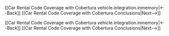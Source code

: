 [[Car Rental Code Coverage with Cobertura vehicle.integration.inmemory|<--Back]]  [[Car Rental Code Coverage with Cobertura Conclusions|Next-->]]



[[Car Rental Code Coverage with Cobertura vehicle.integration.inmemory|<--Back]]  [[Car Rental Code Coverage with Cobertura Conclusions|Next-->]]